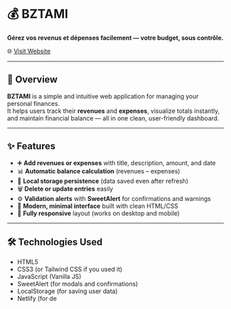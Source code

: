 # 💰 BZTAMI  
**Gérez vos revenus et dépenses facilement — votre budget, sous contrôle.**

🌐 [Visit Website](https://bztamiapp.netlify.app/)

---

## 🧾 Overview
**BZTAMI** is a simple and intuitive web application for managing your personal finances.  
It helps users track their **revenues** and **expenses**, visualize totals instantly, and maintain financial balance — all in one clean, user-friendly dashboard.

---

## ✨ Features
- ➕ **Add revenues or expenses** with title, description, amount, and date  
- 📊 **Automatic balance calculation** (revenues – expenses)  
- 💾 **Local storage persistence** (data saved even after refresh)  
- 🗑️ **Delete or update entries** easily  
- ⚙️ **Validation alerts** with **SweetAlert** for confirmations and warnings  
- 🎨 **Modern, minimal interface** built with clean HTML/CSS  
- 📱 **Fully responsive** layout (works on desktop and mobile)

---

## 🛠️ Technologies Used
- HTML5  
- CSS3 (or Tailwind CSS if you used it)  
- JavaScript (Vanilla JS)  
- SweetAlert (for modals and confirmations)  
- LocalStorage (for saving user data)  
- Netlify (for de
